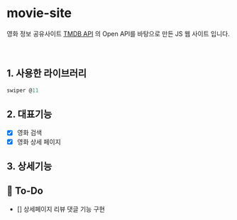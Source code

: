 # movie-site
영화 정보 공유사이트 [TMDB API](https://developer.themoviedb.org/reference/intro/getting-started) 의 Open API를 바탕으로 만든 JS 웹 사이트 입니다.<br/><br/>
<br />

## 1. 사용한 라이브러리

``` javascript
swiper @11
```

## 2. 대표기능

- [x] 영화 검색<br />
- [x] 영화 상세 페이지<br />

## 3. 상세기능

## 💬 To-Do
- [] 상세페이지 리뷰 댓글 기능 구현